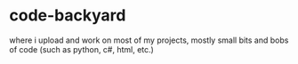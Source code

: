 # code-backyard
where i upload and work on most of my projects, mostly small bits and bobs of code (such as python, c#, html, etc.)
